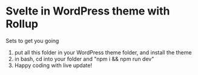 Svelte in WordPress theme with Rollup
===
Sets to get you going
1. put all this folder in your WordPress theme folder, and install the theme
2. in bash, cd into your folder and "npm i && npm run dev"
3. Happy coding with live update!

